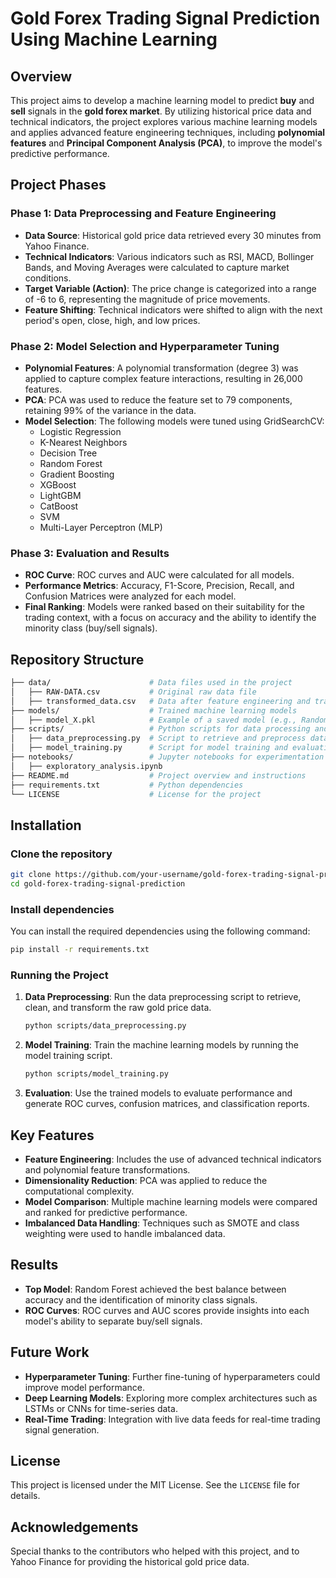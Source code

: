 # Gold Forex Trading Signal Prediction Using Machine Learning

## Overview

This project aims to develop a machine learning model to predict **buy** and **sell** signals in the **gold forex market**. By utilizing historical price data and technical indicators, the project explores various machine learning models and applies advanced feature engineering techniques, including **polynomial features** and **Principal Component Analysis (PCA)**, to improve the model's predictive performance.

## Project Phases

### Phase 1: Data Preprocessing and Feature Engineering
- **Data Source**: Historical gold price data retrieved every 30 minutes from Yahoo Finance.
- **Technical Indicators**: Various indicators such as RSI, MACD, Bollinger Bands, and Moving Averages were calculated to capture market conditions.
- **Target Variable (Action)**: The price change is categorized into a range of -6 to 6, representing the magnitude of price movements.
- **Feature Shifting**: Technical indicators were shifted to align with the next period's open, close, high, and low prices.

### Phase 2: Model Selection and Hyperparameter Tuning
- **Polynomial Features**: A polynomial transformation (degree 3) was applied to capture complex feature interactions, resulting in 26,000 features.
- **PCA**: PCA was used to reduce the feature set to 79 components, retaining 99% of the variance in the data.
- **Model Selection**: The following models were tuned using GridSearchCV:
  - Logistic Regression
  - K-Nearest Neighbors
  - Decision Tree
  - Random Forest
  - Gradient Boosting
  - XGBoost
  - LightGBM
  - CatBoost
  - SVM
  - Multi-Layer Perceptron (MLP)

### Phase 3: Evaluation and Results
- **ROC Curve**: ROC curves and AUC were calculated for all models.
- **Performance Metrics**: Accuracy, F1-Score, Precision, Recall, and Confusion Matrices were analyzed for each model.
- **Final Ranking**: Models were ranked based on their suitability for the trading context, with a focus on accuracy and the ability to identify the minority class (buy/sell signals).

## Repository Structure

```bash
├── data/                      # Data files used in the project
│   ├── RAW-DATA.csv           # Original raw data file
│   ├── transformed_data.csv   # Data after feature engineering and transformation
├── models/                    # Trained machine learning models
│   ├── model_X.pkl            # Example of a saved model (e.g., RandomForest, XGBoost)
├── scripts/                   # Python scripts for data processing and model training
│   ├── data_preprocessing.py  # Script to retrieve and preprocess data
│   ├── model_training.py      # Script for model training and evaluation
├── notebooks/                 # Jupyter notebooks for experimentation
│   ├── exploratory_analysis.ipynb
├── README.md                  # Project overview and instructions
├── requirements.txt           # Python dependencies
└── LICENSE                    # License for the project
```

## Installation

### Clone the repository

```bash
git clone https://github.com/your-username/gold-forex-trading-signal-prediction.git
cd gold-forex-trading-signal-prediction
```

### Install dependencies

You can install the required dependencies using the following command:

```bash
pip install -r requirements.txt
```

### Running the Project

1. **Data Preprocessing**:
   Run the data preprocessing script to retrieve, clean, and transform the raw gold price data.
   ```bash
   python scripts/data_preprocessing.py
   ```

2. **Model Training**:
   Train the machine learning models by running the model training script.
   ```bash
   python scripts/model_training.py
   ```

3. **Evaluation**:
   Use the trained models to evaluate performance and generate ROC curves, confusion matrices, and classification reports.

## Key Features

- **Feature Engineering**: Includes the use of advanced technical indicators and polynomial feature transformations.
- **Dimensionality Reduction**: PCA was applied to reduce the computational complexity.
- **Model Comparison**: Multiple machine learning models were compared and ranked for predictive performance.
- **Imbalanced Data Handling**: Techniques such as SMOTE and class weighting were used to handle imbalanced data.

## Results

- **Top Model**: Random Forest achieved the best balance between accuracy and the identification of minority class signals.
- **ROC Curves**: ROC curves and AUC scores provide insights into each model's ability to separate buy/sell signals.

## Future Work

- **Hyperparameter Tuning**: Further fine-tuning of hyperparameters could improve model performance.
- **Deep Learning Models**: Exploring more complex architectures such as LSTMs or CNNs for time-series data.
- **Real-Time Trading**: Integration with live data feeds for real-time trading signal generation.

## License

This project is licensed under the MIT License. See the `LICENSE` file for details.

## Acknowledgements

Special thanks to the contributors who helped with this project, and to Yahoo Finance for providing the historical gold price data.
